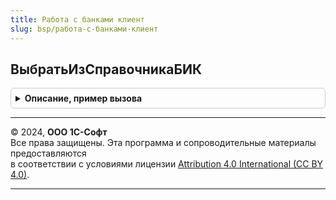 ```yaml
---
title: Работа с банками клиент
slug: bsp/работа-с-банками-клиент
---
```



## ВыбратьИзСправочникаБИК
<details style="margin: 1em 0; padding: 0.5em; border: 1px solid #ccc; border-radius: 6px;">

<summary style="font-weight: bold; cursor: pointer;">Описание, пример вызова</summary>

```bsl

// Открывает форму выбора Справочника БИК с отбором по переданному БИК.
// Если в списке выбора единственная запись, то выбор в форме осуществляется автоматически.
//
// Параметры:
//  БИК - Строка - банковский идентификационный код.
//  Форма - ФормаКлиентскогоПриложения - форма, из которой открывается форма выбора.
//  ОбработчикОповещения - ОписаниеОповещения - процедура, в которую передается управление после осуществления выбора.
//                                              Если параметр не указан, то будет вызван стандартный обработчик выбора.
//    Параметры процедуры:
//     * БИК - СправочникСсылка.КлассификаторБанков - выбранный элемент.
//     * ДополнительныеПараметры - Произвольный - параметр, переданный в конструкторе описания оповещения.
//
Процедура ВыбратьИзСправочникаБИК(БИК, Форма, ОбработчикОповещения = Неопределено) Экспорт
```

Пример вызова
```bsl
РаботаСБанкамиКлиент.ВыбратьИзСправочникаБИК(БИК, Форма, ОбработчикОповещения);
```
</details>

---

© 2024, **ООО 1С-Софт**  
Все права защищены. Эта программа и сопроводительные материалы предоставляются  
в соответствии с условиями лицензии [Attribution 4.0 International (CC BY 4.0)](https://creativecommons.org/licenses/by/4.0/legalcode).

---
